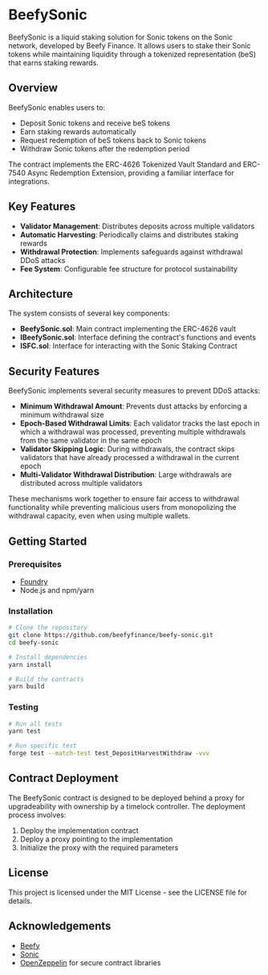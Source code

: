 # BeefySonic

BeefySonic is a liquid staking solution for Sonic tokens on the Sonic network, developed by Beefy Finance. It allows users to stake their Sonic tokens while maintaining liquidity through a tokenized representation (beS) that earns staking rewards.

## Overview

BeefySonic enables users to:
- Deposit Sonic tokens and receive beS tokens
- Earn staking rewards automatically
- Request redemption of beS tokens back to Sonic tokens
- Withdraw Sonic tokens after the redemption period

The contract implements the ERC-4626 Tokenized Vault Standard and ERC-7540 Async Redemption Extension, providing a familiar interface for integrations.

## Key Features

- **Validator Management**: Distributes deposits across multiple validators
- **Automatic Harvesting**: Periodically claims and distributes staking rewards
- **Withdrawal Protection**: Implements safeguards against withdrawal DDoS attacks
- **Fee System**: Configurable fee structure for protocol sustainability

## Architecture

The system consists of several key components:

- **BeefySonic.sol**: Main contract implementing the ERC-4626 vault
- **IBeefySonic.sol**: Interface defining the contract's functions and events
- **ISFC.sol**: Interface for interacting with the Sonic Staking Contract

## Security Features

BeefySonic implements several security measures to prevent DDoS attacks:

- **Minimum Withdrawal Amount**: Prevents dust attacks by enforcing a minimum withdrawal size
- **Epoch-Based Withdrawal Limits**: Each validator tracks the last epoch in which a withdrawal was processed, preventing multiple withdrawals from the same validator in the same epoch
- **Validator Skipping Logic**: During withdrawals, the contract skips validators that have already processed a withdrawal in the current epoch
- **Multi-Validator Withdrawal Distribution**: Large withdrawals are distributed across multiple validators

These mechanisms work together to ensure fair access to withdrawal functionality while preventing malicious users from monopolizing the withdrawal capacity, even when using multiple wallets.

## Getting Started

### Prerequisites

- [Foundry](https://book.getfoundry.sh/getting-started/installation)
- Node.js and npm/yarn

### Installation

```bash
# Clone the repository
git clone https://github.com/beefyfinance/beefy-sonic.git
cd beefy-sonic

# Install dependencies
yarn install

# Build the contracts
yarn build
```

### Testing

```bash
# Run all tests
yarn test

# Run specific test
forge test --match-test test_DepositHarvestWithdraw -vvv
```

## Contract Deployment

The BeefySonic contract is designed to be deployed behind a proxy for upgradeability with ownership by a timelock controller. The deployment process involves:

1. Deploy the implementation contract
2. Deploy a proxy pointing to the implementation
3. Initialize the proxy with the required parameters

## License

This project is licensed under the MIT License - see the LICENSE file for details.

## Acknowledgements

- [Beefy](https://beefy.com)
- [Sonic](https://soniclabs.com)
- [OpenZeppelin](https://openzeppelin.com) for secure contract libraries
